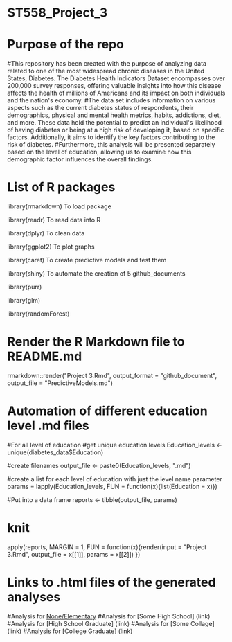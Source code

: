 # ST558_Project_3  


# Purpose of the repo

#This repository has been created with the purpose of analyzing data related to one of the most widespread chronic diseases in the United States, Diabetes. The Diabetes Health Indicators Dataset encompasses over 200,000 survey responses, offering valuable insights into how this disease affects the health of millions of Americans and its impact on both individuals and the nation's economy.
#The data set includes information on various aspects such as the current diabetes status of respondents, their demographics, physical and mental health metrics, habits, addictions, diet, and more. These data hold the potential to predict an individual's likelihood of having diabetes or being at a high risk of developing it, based on specific factors. Additionally, it aims to identify the key factors contributing to the risk of diabetes. 
#Furthermore, this analysis will be presented separately based on the level of education, allowing us to examine how this demographic factor influences the overall findings.

# List of R packages

library(rmarkdown) To load package  

library(readr)     To read data into R  

library(dplyr)      To clean data  

library(ggplot2)   To plot graphs  

library(caret)     To create predictive models and test them  

library(shiny)    To automate the creation of 5 github_documents  

library(purr)    

library(glm)     

library(randomForest)

# Render the R Markdown file to README.md

rmarkdown::render("Project 3.Rmd", output_format = "github_document", output_file = "PredictiveModels.md") 

# Automation of different education level .md files 

#For all level of education
#get unique education levels
Education_levels <- unique(diabetes_data$Education)

#create filenames
output_file <- paste0(Education_levels, ".md")

#create a list for each level of education with just the level name parameter
params = lapply(Education_levels, FUN = function(x){list(Education = x)})

#Put into a data frame
reports <- tibble(output_file, params)

# knit
apply(reports, MARGIN = 1, FUN = function(x){render(input = "Project 3.Rmd", output_file = x[[1]], params = x[[2]])
})

# Links to .html files of the generated analyses

#Analysis for [None/Elementary](link)
#Analysis for [Some High School] (link)
#Analysis for [High School Graduate] (link)
#Analysis for [Some Collage] (link)
#Analysis for [College Graduate] (link)

